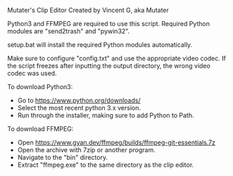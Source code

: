 Mutater's Clip Editor
  Created by Vincent G, aka Mutater


Python3 and FFMPEG are required to use this script.
Required Python modules are "send2trash" and "pywin32".

setup.bat will install the required Python modules automatically.

Make sure to configure "config.txt" and use the appropriate video codec.
If the script freezes after inputting the output directory, the wrong video codec was used.


To download Python3:
 - Go to https://www.python.org/downloads/
 - Select the most recent python 3.x version.
 - Run through the installer, making sure to add Python to Path.

To download FFMPEG:
 - Open https://www.gyan.dev/ffmpeg/builds/ffmpeg-git-essentials.7z
 - Open the archive with 7zip or another program.
 - Navigate to the "bin" directory.
 - Extract "ffmpeg.exe" to the same directory as the clip editor.